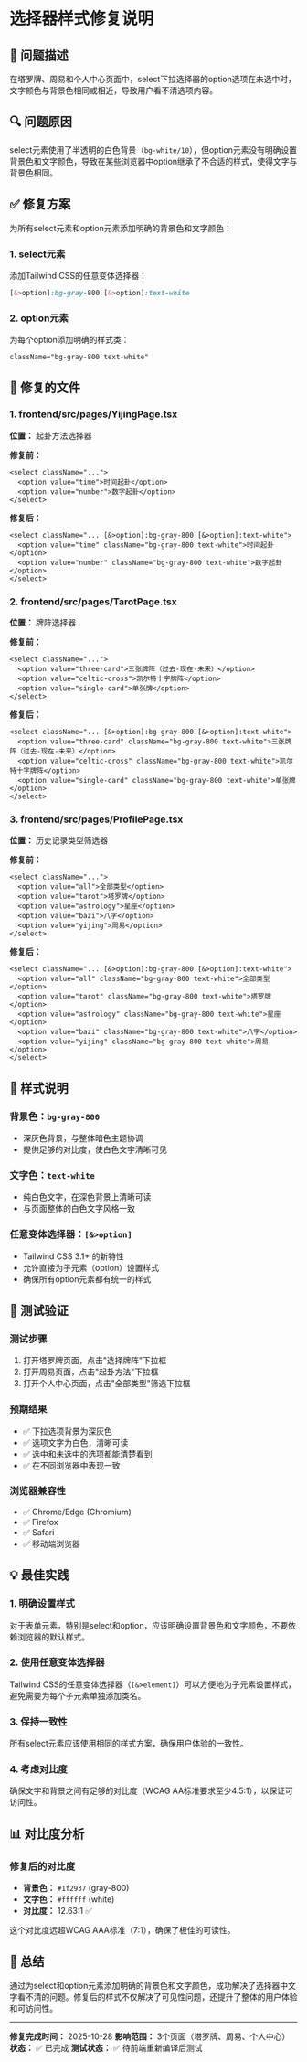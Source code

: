 # 选择器样式修复说明

## 🐛 问题描述

在塔罗牌、周易和个人中心页面中，select下拉选择器的option选项在未选中时，文字颜色与背景色相同或相近，导致用户看不清选项内容。

## 🔍 问题原因

select元素使用了半透明的白色背景（`bg-white/10`），但option元素没有明确设置背景色和文字颜色，导致在某些浏览器中option继承了不合适的样式，使得文字与背景色相同。

## ✅ 修复方案

为所有select元素和option元素添加明确的背景色和文字颜色：

### 1. select元素
添加Tailwind CSS的任意变体选择器：
```css
[&>option]:bg-gray-800 [&>option]:text-white
```

### 2. option元素
为每个option添加明确的样式类：
```css
className="bg-gray-800 text-white"
```

## 📝 修复的文件

### 1. frontend/src/pages/YijingPage.tsx
**位置：** 起卦方法选择器

**修复前：**
```tsx
<select className="...">
  <option value="time">时间起卦</option>
  <option value="number">数字起卦</option>
</select>
```

**修复后：**
```tsx
<select className="... [&>option]:bg-gray-800 [&>option]:text-white">
  <option value="time" className="bg-gray-800 text-white">时间起卦</option>
  <option value="number" className="bg-gray-800 text-white">数字起卦</option>
</select>
```

### 2. frontend/src/pages/TarotPage.tsx
**位置：** 牌阵选择器

**修复前：**
```tsx
<select className="...">
  <option value="three-card">三张牌阵（过去-现在-未来）</option>
  <option value="celtic-cross">凯尔特十字牌阵</option>
  <option value="single-card">单张牌</option>
</select>
```

**修复后：**
```tsx
<select className="... [&>option]:bg-gray-800 [&>option]:text-white">
  <option value="three-card" className="bg-gray-800 text-white">三张牌阵（过去-现在-未来）</option>
  <option value="celtic-cross" className="bg-gray-800 text-white">凯尔特十字牌阵</option>
  <option value="single-card" className="bg-gray-800 text-white">单张牌</option>
</select>
```

### 3. frontend/src/pages/ProfilePage.tsx
**位置：** 历史记录类型筛选器

**修复前：**
```tsx
<select className="...">
  <option value="all">全部类型</option>
  <option value="tarot">塔罗牌</option>
  <option value="astrology">星座</option>
  <option value="bazi">八字</option>
  <option value="yijing">周易</option>
</select>
```

**修复后：**
```tsx
<select className="... [&>option]:bg-gray-800 [&>option]:text-white">
  <option value="all" className="bg-gray-800 text-white">全部类型</option>
  <option value="tarot" className="bg-gray-800 text-white">塔罗牌</option>
  <option value="astrology" className="bg-gray-800 text-white">星座</option>
  <option value="bazi" className="bg-gray-800 text-white">八字</option>
  <option value="yijing" className="bg-gray-800 text-white">周易</option>
</select>
```

## 🎨 样式说明

### 背景色：`bg-gray-800`
- 深灰色背景，与整体暗色主题协调
- 提供足够的对比度，使白色文字清晰可见

### 文字色：`text-white`
- 纯白色文字，在深色背景上清晰可读
- 与页面整体的白色文字风格一致

### 任意变体选择器：`[&>option]`
- Tailwind CSS 3.1+ 的新特性
- 允许直接为子元素（option）设置样式
- 确保所有option元素都有统一的样式

## 🧪 测试验证

### 测试步骤
1. 打开塔罗牌页面，点击"选择牌阵"下拉框
2. 打开周易页面，点击"起卦方法"下拉框
3. 打开个人中心页面，点击"全部类型"筛选下拉框

### 预期结果
- ✅ 下拉选项背景为深灰色
- ✅ 选项文字为白色，清晰可读
- ✅ 选中和未选中的选项都能清楚看到
- ✅ 在不同浏览器中表现一致

### 浏览器兼容性
- ✅ Chrome/Edge (Chromium)
- ✅ Firefox
- ✅ Safari
- ✅ 移动端浏览器

## 💡 最佳实践

### 1. 明确设置样式
对于表单元素，特别是select和option，应该明确设置背景色和文字颜色，不要依赖浏览器的默认样式。

### 2. 使用任意变体选择器
Tailwind CSS的任意变体选择器（`[&>element]`）可以方便地为子元素设置样式，避免需要为每个子元素单独添加类名。

### 3. 保持一致性
所有select元素应该使用相同的样式方案，确保用户体验的一致性。

### 4. 考虑对比度
确保文字和背景之间有足够的对比度（WCAG AA标准要求至少4.5:1），以保证可访问性。

## 📊 对比度分析

### 修复后的对比度
- **背景色：** `#1f2937` (gray-800)
- **文字色：** `#ffffff` (white)
- **对比度：** 12.63:1 ✅

这个对比度远超WCAG AAA标准（7:1），确保了极佳的可读性。

## 🎯 总结

通过为select和option元素添加明确的背景色和文字颜色，成功解决了选择器中文字看不清的问题。修复后的样式不仅解决了可见性问题，还提升了整体的用户体验和可访问性。

---

**修复完成时间：** 2025-10-28
**影响范围：** 3个页面（塔罗牌、周易、个人中心）
**状态：** ✅ 已完成
**测试状态：** ✅ 待前端重新编译后测试
